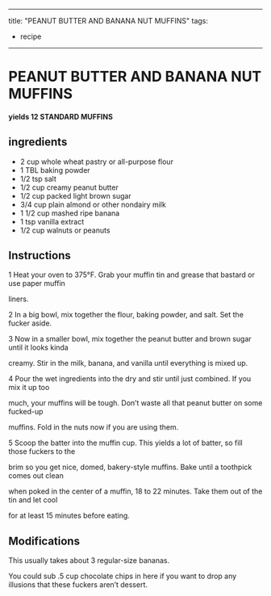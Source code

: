
---
title: "PEANUT BUTTER AND BANANA NUT MUFFINS"
tags:
  - recipe
---
# PEANUT BUTTER AND BANANA NUT MUFFINS



#### yields  12 STANDARD MUFFINS


## ingredients
* 2 cup whole wheat pastry or all-purpose flour 
* 1 TBL baking powder 
* 1/2 tsp salt 
* 1/2 cup creamy peanut butter 
* 1/2 cup packed light brown sugar 
* 3/4 cup plain almond or other nondairy milk 
* 1 1/2 cup mashed ripe banana 
* 1 tsp vanilla extract 
* 1/2 cup walnuts or peanuts 



## Instructions
1 Heat your oven to 375°F. Grab your muffin tin and grease that bastard or use paper muffin

liners.

2 In a big bowl, mix together the flour, baking powder, and salt. Set the fucker aside.

3 Now in a smaller bowl, mix together the peanut butter and brown sugar until it looks kinda

creamy. Stir in the milk, banana, and vanilla until everything is mixed up.

4 Pour the wet ingredients into the dry and stir until just combined. If you mix it up too

much, your muffins will be tough. Don’t waste all that peanut butter on some fucked-up

muffins. Fold in the nuts now if you are using them.

5 Scoop the batter into the muffin cup. This yields a lot of batter, so fill those fuckers to the

brim so you get nice, domed, bakery-style muffins. Bake until a toothpick comes out clean

when poked in the center of a muffin, 18 to 22 minutes. Take them out of the tin and let cool

for at least 15 minutes before eating.



## Modifications
This usually takes about 3 regular-size bananas.

 You could sub .5 cup chocolate chips in here if you want to drop any illusions that these fuckers aren’t dessert.




